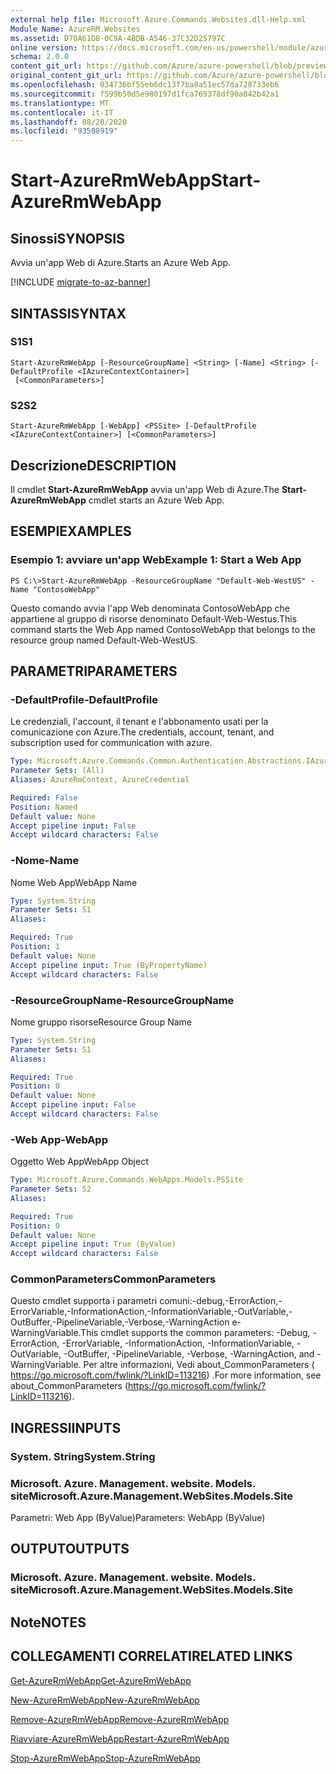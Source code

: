 ```yaml
---
external help file: Microsoft.Azure.Commands.Websites.dll-Help.xml
Module Name: AzureRM.Websites
ms.assetid: D70A61D8-0C9A-4BDB-A546-37C32D25797C
online version: https://docs.microsoft.com/en-us/powershell/module/azurerm.websites/start-azurermwebapp
schema: 2.0.0
content_git_url: https://github.com/Azure/azure-powershell/blob/preview/src/ResourceManager/Websites/Commands.Websites/help/Start-AzureRmWebApp.md
original_content_git_url: https://github.com/Azure/azure-powershell/blob/preview/src/ResourceManager/Websites/Commands.Websites/help/Start-AzureRmWebApp.md
ms.openlocfilehash: 034736bf55eb6dc13f7ba8a51ec57da728733eb6
ms.sourcegitcommit: f599b50d5e980197d1fca769378df90a842b42a1
ms.translationtype: MT
ms.contentlocale: it-IT
ms.lasthandoff: 08/20/2020
ms.locfileid: "93508919"
---
```

# <span data-ttu-id="052c5-101">Start-AzureRmWebApp</span><span class="sxs-lookup"><span data-stu-id="052c5-101">Start-AzureRmWebApp</span></span>

## <span data-ttu-id="052c5-102">Sinossi</span><span class="sxs-lookup"><span data-stu-id="052c5-102">SYNOPSIS</span></span>
<span data-ttu-id="052c5-103">Avvia un'app Web di Azure.</span><span class="sxs-lookup"><span data-stu-id="052c5-103">Starts an Azure Web App.</span></span>

[!INCLUDE [migrate-to-az-banner](../../includes/migrate-to-az-banner.md)]

## <span data-ttu-id="052c5-104">SINTASSI</span><span class="sxs-lookup"><span data-stu-id="052c5-104">SYNTAX</span></span>

### <span data-ttu-id="052c5-105">S1</span><span class="sxs-lookup"><span data-stu-id="052c5-105">S1</span></span>
```
Start-AzureRmWebApp [-ResourceGroupName] <String> [-Name] <String> [-DefaultProfile <IAzureContextContainer>]
 [<CommonParameters>]
```

### <span data-ttu-id="052c5-106">S2</span><span class="sxs-lookup"><span data-stu-id="052c5-106">S2</span></span>
```
Start-AzureRmWebApp [-WebApp] <PSSite> [-DefaultProfile <IAzureContextContainer>] [<CommonParameters>]
```

## <span data-ttu-id="052c5-107">Descrizione</span><span class="sxs-lookup"><span data-stu-id="052c5-107">DESCRIPTION</span></span>
<span data-ttu-id="052c5-108">Il cmdlet **Start-AzureRmWebApp** avvia un'app Web di Azure.</span><span class="sxs-lookup"><span data-stu-id="052c5-108">The **Start-AzureRmWebApp** cmdlet starts an Azure Web App.</span></span>

## <span data-ttu-id="052c5-109">ESEMPI</span><span class="sxs-lookup"><span data-stu-id="052c5-109">EXAMPLES</span></span>

### <span data-ttu-id="052c5-110">Esempio 1: avviare un'app Web</span><span class="sxs-lookup"><span data-stu-id="052c5-110">Example 1: Start a Web App</span></span>
```
PS C:\>Start-AzureRmWebApp -ResourceGroupName "Default-Web-WestUS" -Name "ContosoWebApp"
```

<span data-ttu-id="052c5-111">Questo comando avvia l'app Web denominata ContosoWebApp che appartiene al gruppo di risorse denominato Default-Web-Westus.</span><span class="sxs-lookup"><span data-stu-id="052c5-111">This command starts the Web App named ContosoWebApp that belongs to the resource group named Default-Web-WestUS.</span></span>

## <span data-ttu-id="052c5-112">PARAMETRI</span><span class="sxs-lookup"><span data-stu-id="052c5-112">PARAMETERS</span></span>

### <span data-ttu-id="052c5-113">-DefaultProfile</span><span class="sxs-lookup"><span data-stu-id="052c5-113">-DefaultProfile</span></span>
<span data-ttu-id="052c5-114">Le credenziali, l'account, il tenant e l'abbonamento usati per la comunicazione con Azure.</span><span class="sxs-lookup"><span data-stu-id="052c5-114">The credentials, account, tenant, and subscription used for communication with azure.</span></span>

```yaml
Type: Microsoft.Azure.Commands.Common.Authentication.Abstractions.IAzureContextContainer
Parameter Sets: (All)
Aliases: AzureRmContext, AzureCredential

Required: False
Position: Named
Default value: None
Accept pipeline input: False
Accept wildcard characters: False
```

### <span data-ttu-id="052c5-115">-Nome</span><span class="sxs-lookup"><span data-stu-id="052c5-115">-Name</span></span>
<span data-ttu-id="052c5-116">Nome Web App</span><span class="sxs-lookup"><span data-stu-id="052c5-116">WebApp Name</span></span>

```yaml
Type: System.String
Parameter Sets: S1
Aliases:

Required: True
Position: 1
Default value: None
Accept pipeline input: True (ByPropertyName)
Accept wildcard characters: False
```

### <span data-ttu-id="052c5-117">-ResourceGroupName</span><span class="sxs-lookup"><span data-stu-id="052c5-117">-ResourceGroupName</span></span>
<span data-ttu-id="052c5-118">Nome gruppo risorse</span><span class="sxs-lookup"><span data-stu-id="052c5-118">Resource Group Name</span></span>

```yaml
Type: System.String
Parameter Sets: S1
Aliases:

Required: True
Position: 0
Default value: None
Accept pipeline input: False
Accept wildcard characters: False
```

### <span data-ttu-id="052c5-119">-Web App</span><span class="sxs-lookup"><span data-stu-id="052c5-119">-WebApp</span></span>
<span data-ttu-id="052c5-120">Oggetto Web App</span><span class="sxs-lookup"><span data-stu-id="052c5-120">WebApp Object</span></span>

```yaml
Type: Microsoft.Azure.Commands.WebApps.Models.PSSite
Parameter Sets: S2
Aliases:

Required: True
Position: 0
Default value: None
Accept pipeline input: True (ByValue)
Accept wildcard characters: False
```

### <span data-ttu-id="052c5-121">CommonParameters</span><span class="sxs-lookup"><span data-stu-id="052c5-121">CommonParameters</span></span>
<span data-ttu-id="052c5-122">Questo cmdlet supporta i parametri comuni:-debug,-ErrorAction,-ErrorVariable,-InformationAction,-InformationVariable,-OutVariable,-OutBuffer,-PipelineVariable,-Verbose,-WarningAction e-WarningVariable.</span><span class="sxs-lookup"><span data-stu-id="052c5-122">This cmdlet supports the common parameters: -Debug, -ErrorAction, -ErrorVariable, -InformationAction, -InformationVariable, -OutVariable, -OutBuffer, -PipelineVariable, -Verbose, -WarningAction, and -WarningVariable.</span></span> <span data-ttu-id="052c5-123">Per altre informazioni, Vedi about_CommonParameters ( https://go.microsoft.com/fwlink/?LinkID=113216) .</span><span class="sxs-lookup"><span data-stu-id="052c5-123">For more information, see about_CommonParameters (https://go.microsoft.com/fwlink/?LinkID=113216).</span></span>

## <span data-ttu-id="052c5-124">INGRESSI</span><span class="sxs-lookup"><span data-stu-id="052c5-124">INPUTS</span></span>

### <span data-ttu-id="052c5-125">System. String</span><span class="sxs-lookup"><span data-stu-id="052c5-125">System.String</span></span>

### <span data-ttu-id="052c5-126">Microsoft. Azure. Management. website. Models. site</span><span class="sxs-lookup"><span data-stu-id="052c5-126">Microsoft.Azure.Management.WebSites.Models.Site</span></span>
<span data-ttu-id="052c5-127">Parametri: Web App (ByValue)</span><span class="sxs-lookup"><span data-stu-id="052c5-127">Parameters: WebApp (ByValue)</span></span>

## <span data-ttu-id="052c5-128">OUTPUT</span><span class="sxs-lookup"><span data-stu-id="052c5-128">OUTPUTS</span></span>

### <span data-ttu-id="052c5-129">Microsoft. Azure. Management. website. Models. site</span><span class="sxs-lookup"><span data-stu-id="052c5-129">Microsoft.Azure.Management.WebSites.Models.Site</span></span>

## <span data-ttu-id="052c5-130">Note</span><span class="sxs-lookup"><span data-stu-id="052c5-130">NOTES</span></span>

## <span data-ttu-id="052c5-131">COLLEGAMENTI CORRELATI</span><span class="sxs-lookup"><span data-stu-id="052c5-131">RELATED LINKS</span></span>

[<span data-ttu-id="052c5-132">Get-AzureRmWebApp</span><span class="sxs-lookup"><span data-stu-id="052c5-132">Get-AzureRmWebApp</span></span>](./Get-AzureRmWebApp.md)

[<span data-ttu-id="052c5-133">New-AzureRmWebApp</span><span class="sxs-lookup"><span data-stu-id="052c5-133">New-AzureRmWebApp</span></span>](./New-AzureRmWebApp.md)

[<span data-ttu-id="052c5-134">Remove-AzureRmWebApp</span><span class="sxs-lookup"><span data-stu-id="052c5-134">Remove-AzureRmWebApp</span></span>](./Remove-AzureRmWebApp.md)

[<span data-ttu-id="052c5-135">Riavviare-AzureRmWebApp</span><span class="sxs-lookup"><span data-stu-id="052c5-135">Restart-AzureRmWebApp</span></span>](./Restart-AzureRmWebApp.md)

[<span data-ttu-id="052c5-136">Stop-AzureRmWebApp</span><span class="sxs-lookup"><span data-stu-id="052c5-136">Stop-AzureRmWebApp</span></span>](./Stop-AzureRmWebApp.md)


